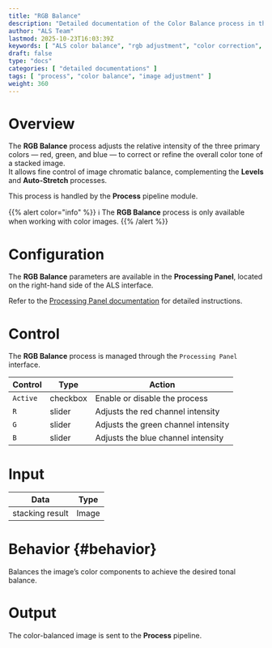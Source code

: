 ```yaml
---
title: "RGB Balance"
description: "Detailed documentation of the Color Balance process in the ALS Process module"
author: "ALS Team"
lastmod: 2025-10-23T16:03:39Z
keywords: [ "ALS color balance", "rgb adjustment", "color correction", "visual processing" ]
draft: false
type: "docs"
categories: [ "detailed documentations" ]
tags: [ "process", "color balance", "image adjustment" ]
weight: 360
---
```


# Overview

The **RGB Balance** process adjusts the relative intensity of the three primary colors — red, green, and blue — to correct or refine the overall color tone of a stacked image.  
It allows fine control of image chromatic balance, complementing the **Levels** and **Auto-Stretch** processes.

This process is handled by the **Process** pipeline module.

{{% alert color="info" %}}
ℹ️ The **RGB Balance** process is only available when working with color images.
{{% /alert %}}

# Configuration

The **RGB Balance** parameters are available in the **Processing Panel**, located on the right-hand side of the 
ALS interface.

Refer to the [Processing Panel documentation](../../../../userguide/ui/processing/#balance-section) for detailed 
instructions.

# Control

The **RGB Balance** process is managed through the `Processing Panel` interface.

| Control  | Type     | Action                              |
|----------|----------|-------------------------------------|
| `Active` | checkbox | Enable or disable the process       |
| `R`      | slider   | Adjusts the red channel intensity   |
| `G`      | slider   | Adjusts the green channel intensity |
| `B`      | slider   | Adjusts the blue channel intensity  |

# Input

| Data            | Type  |
|-----------------|-------|
| stacking result | Image |

# Behavior {#behavior}

Balances the image’s color components to achieve the desired tonal balance.

# Output

The color-balanced image is sent to the **Process** pipeline.
